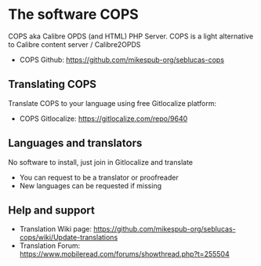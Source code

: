 # The software COPS
COPS aka Calibre OPDS (and HTML) PHP Server. COPS is a light alternative to Calibre content server / Calibre2OPDS
* COPS Github: https://github.com/mikespub-org/seblucas-cops

## Translating COPS
Translate COPS to your language using free Gitlocalize platform:
* COPS Gitlocalize: https://gitlocalize.com/repo/9640

## Languages and translators
No software to install, just join in Gitlocalize and translate
* You can request to be a translator or proofreader
* New languages can be requested if missing

## Help and support
* Translation Wiki page: https://github.com/mikespub-org/seblucas-cops/wiki/Update-translations
* Translation Forum: https://www.mobileread.com/forums/showthread.php?t=255504

